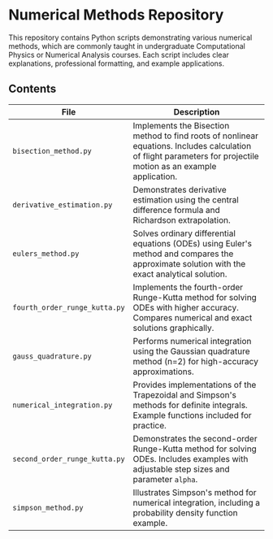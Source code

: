# Numerical Methods Repository

This repository contains Python scripts demonstrating various numerical methods, which are commonly taught in undergraduate Computational Physics or Numerical Analysis courses. Each script includes clear explanations, professional formatting, and example applications.

## Contents

| File | Description |
|------|-------------|
| `bisection_method.py` | Implements the Bisection method to find roots of nonlinear equations. Includes calculation of flight parameters for projectile motion as an example application. |
| `derivative_estimation.py` | Demonstrates derivative estimation using the central difference formula and Richardson extrapolation. |
| `eulers_method.py` | Solves ordinary differential equations (ODEs) using Euler's method and compares the approximate solution with the exact analytical solution. |
| `fourth_order_runge_kutta.py` | Implements the fourth-order Runge-Kutta method for solving ODEs with higher accuracy. Compares numerical and exact solutions graphically. |
| `gauss_quadrature.py` | Performs numerical integration using the Gaussian quadrature method (n=2) for high-accuracy approximations. |
| `numerical_integration.py` | Provides implementations of the Trapezoidal and Simpson's methods for definite integrals. Example functions included for practice. |
| `second_order_runge_kutta.py` | Demonstrates the second-order Runge-Kutta method for solving ODEs. Includes examples with adjustable step sizes and parameter `alpha`. |
| `simpson_method.py` | Illustrates Simpson's method for numerical integration, including a probability density function example. |


